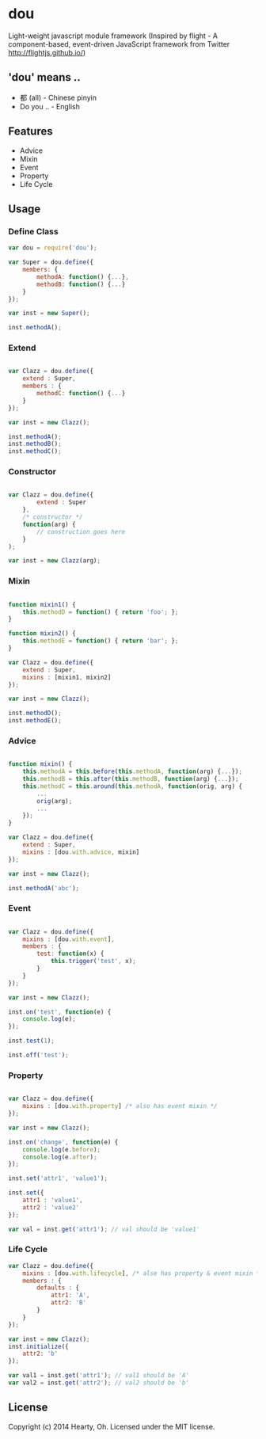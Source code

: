 dou 
===========================
Light-weight javascript module framework
(Inspired by flight - A component-based, event-driven JavaScript framework from Twitter 
http://flightjs.github.io/)

## 'dou' means ..
 * 都 (all) - Chinese pinyin
 * Do you .. - English

## Features
 * Advice
 * Mixin
 * Event
 * Property
 * Life Cycle
 
## Usage

### Define Class

```js
var dou = require('dou');

var Super = dou.define({
	members: {
		methodA: function() {...},
		methodB: function() {...}
	}
});

var inst = new Super();

inst.methodA();

```

### Extend

```js

var Clazz = dou.define({
	extend : Super,
	members : {
		methodC: function() {...}
	}
});

var inst = new Clazz();

inst.methodA();
inst.methodB();
inst.methodC();

```

### Constructor

```js

var Clazz = dou.define({
		extend : Super
	}, 
	/* constructor */
	function(arg) {
		// construction goes here
	}
);

var inst = new Clazz(arg);

```

### Mixin

```js

function mixin1() {
	this.methodD = function() { return 'foo'; };
}

function mixin2() {
	this.methodE = function() { return 'bar'; };
}

var Clazz = dou.define({
	extend : Super,
	mixins : [mixin1, mixin2]
});

var inst = new Clazz();

inst.methodD();
inst.methodE();

```

### Advice

```js

function mixin() {
	this.methodA = this.before(this.methodA, function(arg) {...});
	this.methodB = this.after(this.methodB, function(arg) {...});
	this.methodC = this.around(this.methodA, function(orig, arg) {
		...
		orig(arg);
		...
	});
}

var Clazz = dou.define({
	extend : Super,
	mixins : [dou.with.advice, mixin]
});

var inst = new Clazz();

inst.methodA('abc');

```

### Event

```js

var Clazz = dou.define({
	mixins : [dou.with.event],
	members : {
		test: function(x) {
			this.trigger('test', x);
		}
	}
});

var inst = new Clazz();

inst.on('test', function(e) {
	console.log(e);
});

inst.test(1);

inst.off('test');

```

### Property

```js

var Clazz = dou.define({
	mixins : [dou.with.property] /* also has event mixin */
});

var inst = new Clazz();

inst.on('change', function(e) {
	console.log(e.before);
	console.log(e.after);
});

inst.set('attr1', 'value1');

inst.set({
	attr1 : 'value1',
	attr2 : 'value2'
});

var val = inst.get('attr1'); // val should be 'value1'

```

### Life Cycle

```js
var Clazz = dou.define({
	mixins : [dou.with.lifecycle], /* alse has property & event mixin */
	members : {
		defaults : {
			attr1: 'A',
			attr2: 'B'
		}
	}
});

var inst = new Clazz();
inst.initialize({
	attr2: 'b'
});

var val1 = inst.get('attr1'); // val1 should be 'A'
var val2 = inst.get('attr2'); // val2 should be 'b'

```
## License
Copyright (c) 2014 Hearty, Oh. Licensed under the MIT license.
